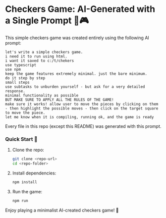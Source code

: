 
# Checkers Game: AI-Generated with a Single Prompt 🧠🎮

This simple checkers game was created entirely using the following AI prompt:

```plaintext
let's write a simple checkers game.
i need it to run using html.
i want it saved to c:/t/chekers
use typescript
use npm
keep the game features extremely minimal. just the bare minimum.
do it step by step
small steps  
use subtasks to unburden yourself - but ask for a very detailed response.
minimal functionality as possible
BUT MAKE SURE TO APPLY ALL THE RULES OF THE GAME!    
make sure it works! allow user to move the pieces by clicking on them - then highlight the possible moves - then click on the target square to move the piece.  
let me know when it is compiling, running ok, and the game is ready
```

Every file in this repo (except this README) was generated with this prompt.  

### Quick Start 🚀

1. Clone the repo:
   ```bash
   git clone <repo-url>
   cd <repo-folder>
   ```

2. Install dependencies:
   ```bash
   npm install
   ```

3. Run the game:
   ```bash
   npm run
   ``` 

Enjoy playing a minimalist AI-created checkers game! 🎉
